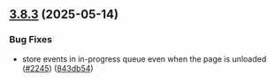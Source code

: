 ## [3.8.3](https://github.com/rudderlabs/rudder-sdk-js/compare/@rudderstack/analytics-js-plugins@3.8.2...@rudderstack/analytics-js-plugins@3.8.3) (2025-05-14)


### Bug Fixes

* store events in in-progress queue even when the page is unloaded ([#2245](https://github.com/rudderlabs/rudder-sdk-js/issues/2245)) ([843db54](https://github.com/rudderlabs/rudder-sdk-js/commit/843db54ac126b7cd7c0d22a46ee40f4b5d7cd6b4))


